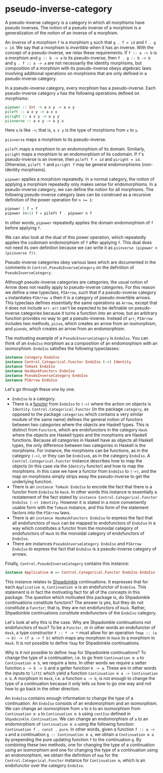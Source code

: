 # pseudo-inverse-category

A pseudo-inverse category is a category in which all morphisms have pseudo inverses. The notion of a pseudo inverse of a morphism is a generalization of the notion of an inverse of a morphism.

An _inverse_ of a morphism `f` is a morphism `g` such that `g . f = id` and `f . g = id`. We say that a morphism is _invertible_ when it has an inverse. With the concept of a pseudo-inverse, we relax these requirements. If `f :: a -> b` is a morphism and `g :: b -> a` is its pseudo-inverse, then `f . g :: b -> b` and `g . f :: a -> a` are not necessarily the identity morphisms, but composition of a morphism with its pseudo-inverse obeys algebraic laws involving additional operations on morphisms that are only defined in a pseudo-inverse category.

In a pseudo-inverse category, every morphism has a pseudo-inverse. Each pseudo-inverse category `a` has the following operations defined on morphisms:

```Haskell
pipower :: Int -> a x y -> a x y
pileft :: a x y -> a x x
piright :: a x y -> a y y
piinverse :: a x y -> a y x
```

Here `a` is like `->`; that is, `a x y` is the type of morphisms from `x` to `y`.

`piinverse` maps a morphism to its pseudo-inverse.

`pileft` maps a morphism to an endomorphism of its domain. Similarly, `piright` maps a morphism to an endomorphism of its codomain. If `f`'s pseudo-inverse is an inverse, then `pileft f = id` and `piright = id`. Otherwise, `pileft f` and `piright f` may be general endomorphisms (non-identity morphisms).

`pipower` applies a morphism repeatedly. In a normal category, the notion of applying a morphism repeatedly only makes sense for endomorphisms. In a pseudo-inverse category, we can define the notion for all morphisms. The following pseudo-inverse category laws can be construed as a recursive definition of the power operation for `n >= 1`:

```Haskell
pipower 1 f = f
pipower (n+1) f = pileft f . pipower n f
```

In other words, `pipower` repeatedly applies the domain endomorphism of `f` before applying `f`.

We can also look at the dual of this power operation, which repeatedly applies the codomain endomorphism of `f` after applying `f`. This dual does not need its own definition because we can write it as `piinverse (pipower n (piinverse f))`.

Pseudo-inverse categories obey various laws which are documented in the comments in `Control.PseudoInverseCategory` on the definition of `PseudoInverseCategory`.

Although pseudo-inverse categories are categories, the usual notion of Arrow does not readily apply to pseudo-inverse categories. For this reason we define a new typeclass, `PIArrow`, such that if a pseudo-inverse category `a` instantiates `PIArrow a` then it is a category of pseudo-invertible arrows. This typeclass defines essentially the same operations as `Arrow`, except that it does not include `arr`. `arr` can't be expected to be definable on pseudo-inverse categories because it turns a function into an arrow, but an arbitrary function provides no way to get a pseudo-inverse. Instead of `arr`, `PIArrow` includes two methods, `piiso`, which creates an arrow from an isomorphism, and `piendo`, which creates an arrow from an endomorphism.

The motivating example of a `PseudoInverseCategory` is `EndoIso`. You can think of an `EndoIso` morphism as a composition of an endomorphism with an isomorphism. `EndoIso` satisfies the following typeclasses:

```Haskell
instance Category EndoIso
instance Control.Categorical.Functor EndoIso (->) Identity
instance ToHask EndoIso
instance HasHaskFunctors EndoIso
instance PseudoInverseCategory EndoIso
instance PIArrow EndoIso
```

Let's go through these one by one.

 * `EndoIso` is a category.
 * There is a [functor](https://hackage.haskell.org/package/category-0.2.5.0/docs/Control-Categorical-Functor.html) from `EndoIso` to `(->)` where the action on objects is `Identity`. `Control.Categorical.Functor` (in the package `category`, as opposed to the package `categories` which contains a very similar module of the same name) defines the general notion of functors between two categories where the objects are Haskell types. This is distinct from `Functor`s, which are endofunctors in the category `Hask` where the objects are Haskell types and the morphisms are Haskell functions. Because all categories in Haskell have as objects all Haskell types, the only difference between two categories in Haskell is the morphisms. For instance, the morphisms can be functions, as in the category `(->)`, or they can be `EndoIso`s, as in the category `EndoIso`. A `Control.Categorical.Functor` instance describes how to map the objects (in this case via the `Identity` functor) and how to map the morphisms. In this case we have a functor from `EndoIso` to `(->)`, and the map on morphisms simply strips away the pseudo-inverse to get the underlying function.
 * There is an `instance ToHask EndoIso` to encode the fact that there is a functor from `EndoIso` to `Hask`. In other words this instance is essentially a restatement of the fact stated by `instance Control.Categorical.Functor EndoIso (->) Identity`. However it is stated in a more conveniently usable form with the `ToHask` instance, and this form of the statement factors into the `PIArrow` laws.
 * There is an `instance HasHaskFunctors EndoIso` to express the fact that all endofunctors of `Hask` can be mapped to endofunctors of `EndoIso` in a way which constitutes a functor from the monoidal category of endofunctors of `Hask` to the monoidal category of endofunctors of `EndoIso`.
 * There are instances `PseudoInverseCategory EndoIso` and `PIArrow EndoIso` to express the fact that `EndoIso` is a pseudo-inverse category of arrows.

Finally, `Control.PseudoInverseCategory` contains this instance:

```Haskell
instance Applicative m => Control.Categorical.Functor EndoIso EndoIso (Continuation m)
```

This instance relates to [Shpadoinkle](http://shpadoinkle.org/) continuations. It expresses that for each `Applicative m`, `Continuation m` is an endofunctor of `EndoIso`. This statement is in fact the motivating fact for all of the concepts in this package. The question which motivated this package is, do Shpadoinkle continuations constitute functors? The answer is yes, but they do not constitute a `Functor`; that is, they are not endofunctors of `Hask`. Rather, Shpadoinkle continuations constitute endofunctors of the `EndoIso` category.

Let's look at why this is the case. Why are Shpadoinkle continuations not endofunctors of `Hask`? To be a `Functor`, or in other words an endofunctor of `Hask`, a type constructor `f :: * -> *` must allow for an operation `fmap :: (a -> b) -> (f a -> f b)` which maps any morphism in `Hask` to a morphism in `Hask`. It is not possible to define `fmap` for Shpadoinkle continuations.

Why is it not possible to define `fmap` for Shpadoinkle continuations? To change the type of a continuation, i.e. to go from `Continuation m a` to `Continuation m b`, we require a lens. In other words we require a setter function `a -> b -> b` and a getter function `b -> a`. These are in other words the inputs to `liftC` which yield a function `Continuation m a -> Continuation m b`. A morphism in `Hask`, i.e. a function `a -> b`, is not enough to change the type of a continuation because it only tells us how to go one way and not how to go back in the other direction. 

An `EndoIso` contains enough information to change the type of a continuation. An `EndoIso` consists of an endomorphism and an isomorphism. We can change an isomorphism from `a` to `b` to an isomorphism from `Continuation m a` to `Continuation m b` using `contIso` defined in `Shpadoinkle.Continuation`. We can change an endomorphism of `a` to an endomorphism of `Continuation m a` using the following function: `Continuation f . const . pure`. In other words, given a function `f :: a -> a` and a continuation `g :: Continuation m a`, we obtain a `Continuation m a` by prepending the pure updating function `f` to the continuation `g`. By combining these two methods, one for changing the type of a continuation using an isomorphism and one for changing the type of a continuation using an endomorphism, we obtain the definition of `map` for the `Control.Categorical.Functor` instance for `Continuation m`, which is an endofunctor over the category `EndoIso`.
